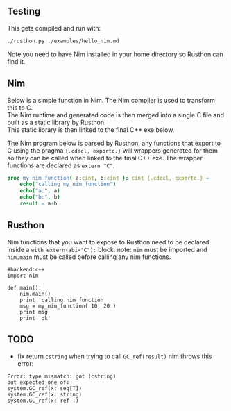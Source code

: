 Testing
-------
This gets compiled and run with:
```bash
./rusthon.py ./examples/hello_nim.md
```
Note you need to have Nim installed in your home directory so Rusthon can find it.

Nim
--------------
Below is a simple function in Nim.  The Nim compiler is used to transform this to C.  
The Nim runtime and generated code is then merged into a single C file and built as a static library by Rusthon.  
This static library is then linked to the final C++ exe below.

The Nim program below is parsed by Rusthon, any functions that export to C using the pragma `{.cdecl, exportc.}`
will wrappers generated for them so they can be called when linked to the final C++ exe.
The wrapper functions are declared as `extern "C"`.


```nim
proc my_nim_function( a:cint, b:cint ): cint {.cdecl, exportc.} =
	echo("calling my_nim_function")
	echo("a:", a)
	echo("b:", b)
	result = a+b

```


Rusthon
---------------------------
Nim functions that you want to expose to Rusthon need to be declared inside a `with extern(abi="C"):` block.
note: `nim` must be imported and `nim.main` must be called before calling any nim functions.


```rusthon
#backend:c++
import nim

def main():
	nim.main()
	print 'calling nim function'
	msg = my_nim_function( 10, 20 )
	print msg
	print 'ok'

```




TODO
-----
* fix return `cstring` when trying to call `GC_ref(result)` nim throws this error: 
```
Error: type mismatch: got (cstring)
but expected one of: 
system.GC_ref(x: seq[T])
system.GC_ref(x: string)
system.GC_ref(x: ref T)
```
